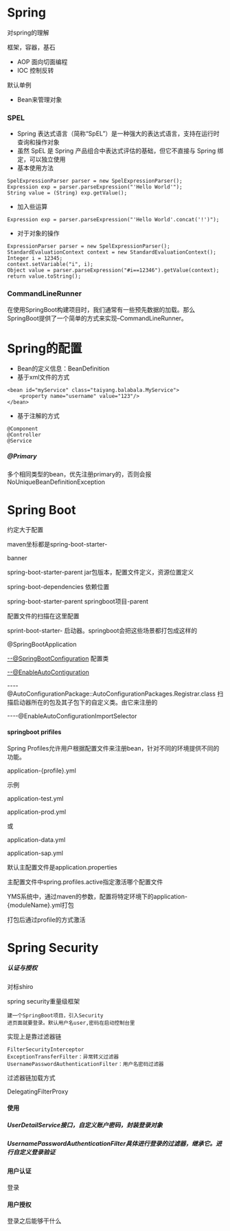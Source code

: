 # Spring

对spring的理解

框架，容器，基石

- AOP 面向切面编程
- IOC 控制反转

默认单例

- Bean来管理对象

### SPEL

- Spring 表达式语言（简称“SpEL”）是一种强大的表达式语言，支持在运行时查询和操作对象
- 虽然 SpEL 是 Spring 产品组合中表达式评估的基础，但它不直接与 Spring 绑定，可以独立使用
- 基本使用方法

```
SpelExpressionParser parser = new SpelExpressionParser();
Expression exp = parser.parseExpression("'Hello World'"); 
String value = (String) exp.getValue();
```

- 加入些运算

```
Expression exp = parser.parseExpression("'Hello World'.concat('!')");
```

- 对于对象的操作

```
ExpressionParser parser = new SpelExpressionParser();
StandardEvaluationContext context = new StandardEvaluationContext();
Integer i = 12345;
context.setVariable("i", i);
Object value = parser.parseExpression("#i==12346").getValue(context);
return value.toString();
```

### CommandLineRunner

在使用SpringBoot构建项目时，我们通常有一些预先数据的加载。那么SpringBoot提供了一个简单的方式来实现–CommandLineRunner。

# Spring的配置

- Bean的定义信息：BeanDefinition
- 基于xml文件的方式

```
<bean id="myService" class="taiyang.balabala.MyService">
	<property name="username" value="123"/>
</bean>
```

- 基于注解的方式

```
@Component
@Controller
@Service
```

##### @Primary

多个相同类型的bean，优先注册primary的，否则会报NoUniqueBeanDefinitionException

# Spring Boot

约定大于配置

maven坐标都是spring-boot-starter-

banner

spring-boot-starter-parent jar包版本，配置文件定义，资源位置定义

spring-boot-dependencies 依赖位置

spring-boot-starter-parent   springboot项目-parent 

配置文件的扫描在这里配置

sprint-boot-starter- 启动器。springboot会把这些场景都打包成这样的

@SpringBootApplication

[--@SpringBootConfiguration](http://--@SpringBootConfiguration) 配置类

[--@EnableAutoContiguration](http://--@EnableAutoContiguration)

----@AutoConfigurationPackage::AutoConfigurationPackages.Registrar.class 扫描启动器所在的包及其子包下的自定义类。由它来注册的

----@EnableAutoConfigurationImportSelector

#### springboot prifiles

Spring Profiles允许用户根据配置文件来注册bean，针对不同的环境提供不同的功能。

application-{profile}.yml

示例

application-test.yml

application-prod.yml

或

application-data.yml

application-sap.yml

默认主配置文件是application.properties

主配置文件中spring.profiles.active指定激活哪个配置文件

YMS系统中，通过maven的参数，配置将特定环境下的application-{moduleName}.yml打包

打包后通过profile的方式激活

# Spring Security

##### 认证与授权

对标shiro

spring security重量级框架

```
建一个SpringBoot项目，引入Security
进页面就要登录。默认用户名user,密码在启动控制台里
```

实现上是靠过滤器链

```
FilterSecurityInterceptor
ExceptionTransferFilter：异常转义过滤器
UsernamePasswordAuthenticationFilter：用户名密码过滤器
```

过滤器链加载方式

DelegatingFilterProxy

#### 使用

##### UserDetailService接口，自定义账户密码，封装登录对象

##### UsernamePasswordAuthenticationFilter具体进行登录的过滤器，继承它。进行自定义登录验证



#### 用户认证

登录

#### 用户授权

登录之后能够干什么

